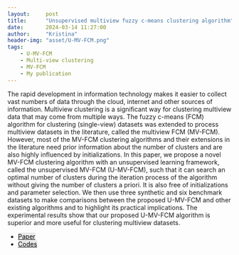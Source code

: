 ```yaml
---
layout:     post
title:      "Unsupervised multiview fuzzy c-means clustering algorithm"
date:       2024-03-14 11:27:00
author:     "Kristina"
header-img: "asset/U-MV-FCM.png"
tags:
    - U-MV-FCM
    - Multi-view clustering
    - MV-FCM
    - My publication
---
```


<div class="content">
<p>
The rapid development in information technology makes it easier to collect vast numbers of data through the cloud, internet and other sources of information. Multiview clustering is a significant way for clustering multiview data that may come from multiple ways. The fuzzy c-means (FCM) algorithm for clustering (single-view) datasets was extended to process multiview datasets in the literature, called the multiview FCM (MV-FCM). However, most of the MV-FCM clustering algorithms and their extensions in the literature need prior information about the number of clusters and are also highly influenced by initializations. In this paper, we propose a novel MV-FCM clustering algorithm with an unsupervised learning framework, called the unsupervised MV-FCM (U-MV-FCM), such that it can search an optimal number of clusters during the iteration process of the algorithm without giving the number of clusters a priori. It is also free of initializations and parameter selection. We then use three synthetic and six benchmark datasets to make comparisons between the proposed U-MV-FCM and other existing algorithms and to highlight its practical implications. The experimental results show that our proposed U-MV-FCM algorithm is superior and more useful for clustering multiview datasets.</p>
<ul class="actions">
<li><a href="https://www.mdpi.com/2079-9292/12/21/4467" class="button"
style="color: black;background-color: rgba(75, 75, 76, 0.100);">Paper</a></li>
<li><a href="" class="button"
style="color: black;background-color: rgba(75, 75, 76, 0.100);">Codes</a>
</li>
</ul>
</div>
